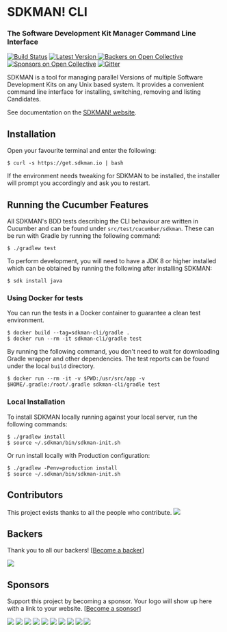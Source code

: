 # SDKMAN! CLI
### The Software Development Kit Manager Command Line Interface

[![Build Status](https://travis-ci.org/sdkman/sdkman-cli.svg?branch=master)](https://travis-ci.org/sdkman/sdkman-cli)
[![Latest Version](https://api.bintray.com/packages/sdkman/generic/sdkman-cli/images/download.svg) ](https://bintray.com/sdkman/generic/sdkman-cli/_latestVersion)
[![Backers on Open Collective](https://opencollective.com/sdkman/backers/badge.svg)](#backers) 
[![Sponsors on Open Collective](https://opencollective.com/sdkman/sponsors/badge.svg)](#sponsors) 
[![Gitter](https://badges.gitter.im/sdkman/user-issues.png)](https://gitter.im/sdkman/user-issues)

SDKMAN is a tool for managing parallel Versions of multiple Software Development Kits on any Unix based system. It provides a convenient command line interface for installing, switching, removing and listing Candidates.

See documentation on the [SDKMAN! website](https://sdkman.io).

## Installation

Open your favourite terminal and enter the following:

    $ curl -s https://get.sdkman.io | bash

If the environment needs tweaking for SDKMAN to be installed, the installer will prompt you accordingly and ask you to restart.

## Running the Cucumber Features

All SDKMAN's BDD tests describing the CLI behaviour are written in Cucumber and can be found under `src/test/cucumber/sdkman`. These can be run with Gradle by running the following command:

    $ ./gradlew test

To perform development, you will need to have a JDK 8 or higher installed which can be obtained by running the following after installing SDKMAN:

    $ sdk install java

### Using Docker for tests

You can run the tests in a Docker container to guarantee a clean test environment.

    $ docker build --tag=sdkman-cli/gradle .
    $ docker run --rm -it sdkman-cli/gradle test

By running the following command, you don't need to wait for downloading Gradle wrapper and other dependencies. The test reports can be found under the local `build` directory.

    $ docker run --rm -it -v $PWD:/usr/src/app -v $HOME/.gradle:/root/.gradle sdkman-cli/gradle test

### Local Installation

To install SDKMAN locally running against your local server, run the following commands:

	$ ./gradlew install
	$ source ~/.sdkman/bin/sdkman-init.sh

Or run install locally with Production configuration:

	$ ./gradlew -Penv=production install
	$ source ~/.sdkman/bin/sdkman-init.sh

## Contributors

This project exists thanks to all the people who contribute. 
<a href="https://github.com/sdkman/sdkman-cli/graphs/contributors"><img src="https://opencollective.com/sdkman/contributors.svg?width=890&button=false" /></a>


## Backers

Thank you to all our backers! [[Become a backer](https://opencollective.com/sdkman#backer)]

<a href="https://opencollective.com/sdkman#backers" target="_blank"><img src="https://opencollective.com/sdkman/backers.svg?width=890"></a>


## Sponsors

Support this project by becoming a sponsor. Your logo will show up here with a link to your website. [[Become a sponsor](https://opencollective.com/sdkman#sponsor)]

<a href="https://opencollective.com/sdkman/sponsor/0/website" target="_blank"><img src="https://opencollective.com/sdkman/sponsor/0/avatar.svg"></a>
<a href="https://opencollective.com/sdkman/sponsor/1/website" target="_blank"><img src="https://opencollective.com/sdkman/sponsor/1/avatar.svg"></a>
<a href="https://opencollective.com/sdkman/sponsor/2/website" target="_blank"><img src="https://opencollective.com/sdkman/sponsor/2/avatar.svg"></a>
<a href="https://opencollective.com/sdkman/sponsor/3/website" target="_blank"><img src="https://opencollective.com/sdkman/sponsor/3/avatar.svg"></a>
<a href="https://opencollective.com/sdkman/sponsor/4/website" target="_blank"><img src="https://opencollective.com/sdkman/sponsor/4/avatar.svg"></a>
<a href="https://opencollective.com/sdkman/sponsor/5/website" target="_blank"><img src="https://opencollective.com/sdkman/sponsor/5/avatar.svg"></a>
<a href="https://opencollective.com/sdkman/sponsor/6/website" target="_blank"><img src="https://opencollective.com/sdkman/sponsor/6/avatar.svg"></a>
<a href="https://opencollective.com/sdkman/sponsor/7/website" target="_blank"><img src="https://opencollective.com/sdkman/sponsor/7/avatar.svg"></a>
<a href="https://opencollective.com/sdkman/sponsor/8/website" target="_blank"><img src="https://opencollective.com/sdkman/sponsor/8/avatar.svg"></a>
<a href="https://opencollective.com/sdkman/sponsor/9/website" target="_blank"><img src="https://opencollective.com/sdkman/sponsor/9/avatar.svg"></a>


